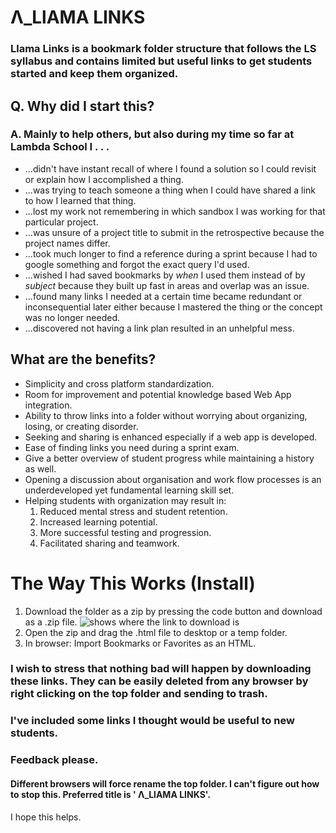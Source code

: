 # Λ_LlAMA LINKS

### Llama Links is a bookmark folder structure that follows the LS syllabus and contains limited but useful links to get students started and keep them organized.

## Q. Why did I start this?

### A. Mainly to help others, but also during my time so far at Lambda School I . . . 
*  ...didn't have instant recall of where I found a solution so I could revisit or explain how I accomplished a thing.
*  ...was trying to teach someone a thing when I could have shared a link to how I learned that thing.
*  ...lost my work not remembering in which sandbox I was working for that particular project.
*  ...was unsure of a project title to submit in the retrospective because the project names differ. 
*  ...took much longer to find a reference during a sprint because I had to google something and forgot the exact query I'd used.
*  ...wished I had saved bookmarks by *when* I used them instead of by *subject* because they built up fast in areas and overlap was an issue.
*  ...found many links I needed at a certain time became redundant or inconsequential later either because I mastered the thing or the concept was no longer needed.
*  ...discovered not having a link plan resulted in an unhelpful mess.

## What are the benefits?

*  Simplicity and cross platform standardization.
*  Room for improvement and potential knowledge based Web App integration.
*  Ability to throw links into a folder without worrying about organizing, losing, or creating disorder.
*  Seeking and sharing is enhanced especially if a web app is developed.
*  Ease of finding links you need during a sprint exam.
*  Give a better overview of student progress while maintaining a history as well.
*  Opening a discussion about organisation and work flow processes is an underdeveloped yet fundamental learning skill set.
*  Helping students with organization may result in:
      1. Reduced mental stress and student retention.
      1. Increased learning potential.
      1. More successful testing and progression.
      1. Facilitated sharing and teamwork.

# The Way This Works (Install)

1. Download the folder as a zip by pressing the code button and download as a .zip file.
![shows where the link to download is](https://github.com/somersgreg/Lambda-Links/blob/master/github%20code%20link.com.png)
1. Open the zip and drag the .html file to desktop or a temp folder.
1. In browser: Import Bookmarks or Favorites as an HTML.

### I wish to stress that nothing bad will happen by downloading these links. They can be easily deleted from any browser by right clicking on the top folder and sending to trash.
### I've included some links I thought would be useful to new students.
### Feedback please.
#### Different browsers will force rename the top folder.  I can't figure out how to stop this.  Preferred title is ' Λ_LlAMA LINKS'. 

I hope this helps. 
